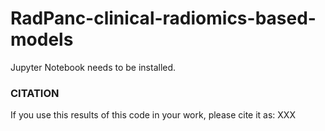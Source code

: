 # RadPanc-clinical-radiomics-based-models

Jupyter Notebook needs to be installed.  

### CITATION  
If you use this results of this code in your work, please cite it as: 
XXX
